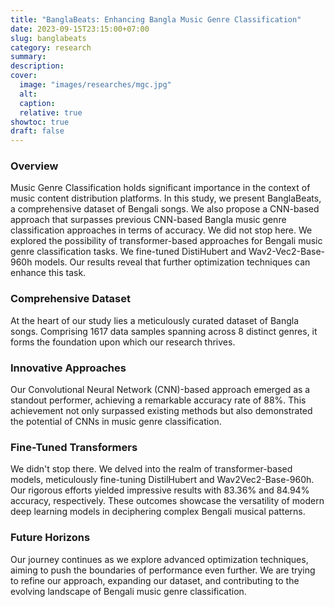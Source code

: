 ```yaml
---
title: "BanglaBeats: Enhancing Bangla Music Genre Classification"
date: 2023-09-15T23:15:00+07:00
slug: banglabeats
category: research
summary:
description: 
cover:
  image: "images/researches/mgc.jpg"
  alt:
  caption: 
  relative: true
showtoc: true
draft: false
---
```


### Overview
Music Genre Classification holds significant importance in the context of music content distribution platforms. In this study, we present BanglaBeats, a comprehensive dataset of Bengali songs. We also propose a CNN-based approach that surpasses previous CNN-based Bangla music genre classification approaches in terms of accuracy. We did not stop here. We explored the possibility of transformer-based approaches for Bengali music genre classification tasks. We fine-tuned DistiHubert and Wav2-Vec2-Base-960h models. Our results reveal that further optimization techniques can enhance this task.

### Comprehensive Dataset
At the heart of our study lies a meticulously curated dataset of Bangla songs. Comprising 1617 data samples spanning across 8 distinct genres, it forms the foundation upon which our research thrives.

### Innovative Approaches
Our Convolutional Neural Network (CNN)-based approach emerged as a standout performer, achieving a remarkable accuracy rate of 88%. This achievement not only surpassed existing methods but also demonstrated the potential of CNNs in music genre classification.


### Fine-Tuned Transformers
We didn't stop there. We delved into the realm of transformer-based models, meticulously fine-tuning DistilHubert and Wav2Vec2-Base-960h. Our rigorous efforts yielded impressive results with 83.36% and 84.94% accuracy, respectively. These outcomes showcase the versatility of modern deep learning models in deciphering complex Bengali musical patterns.


### Future Horizons
Our journey continues as we explore advanced optimization techniques, aiming to push the boundaries of performance even further. We are trying to refine our approach, expanding our dataset, and contributing to the evolving landscape of Bengali music genre classification.

